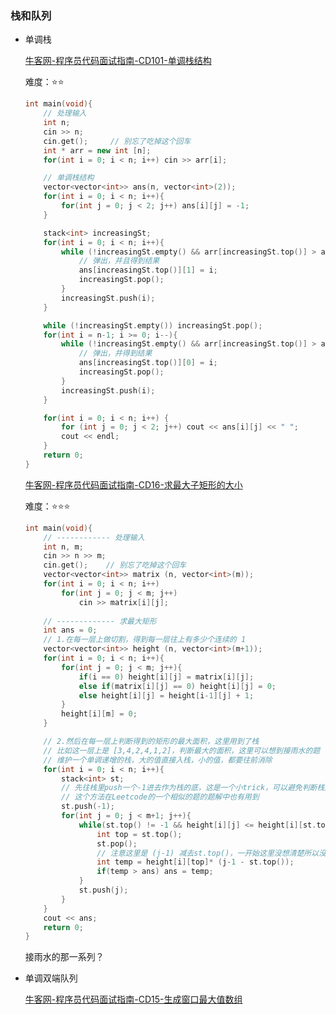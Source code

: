 ### 栈和队列

- 单调栈

  [牛客网-程序员代码面试指南-CD101-单调栈结构](https://www.nowcoder.com/practice/e3d18ffab9c543da8704ede8da578b55?tpId=101&&tqId=33169&rp=1&ru=/ta/programmer-code-interview-guide&qru=/ta/programmer-code-interview-guide/question-ranking) 

  难度：⭐⭐

  ```c++
  int main(void){
      // 处理输入
      int n;
      cin >> n;
      cin.get();     // 别忘了吃掉这个回车
      int * arr = new int [n];
      for(int i = 0; i < n; i++) cin >> arr[i];
  
      // 单调栈结构
      vector<vector<int>> ans(n, vector<int>(2));
      for(int i = 0; i < n; i++){
          for(int j = 0; j < 2; j++) ans[i][j] = -1;
      }
  
      stack<int> increasingSt;
      for(int i = 0; i < n; i++){
          while (!increasingSt.empty() && arr[increasingSt.top()] > arr[i]){
              // 弹出，并且得到结果
              ans[increasingSt.top()][1] = i;
              increasingSt.pop();
          }
          increasingSt.push(i);
      }
  
      while (!increasingSt.empty()) increasingSt.pop();
      for(int i = n-1; i >= 0; i--){
          while (!increasingSt.empty() && arr[increasingSt.top()] > arr[i]){
              // 弹出，并得到结果
              ans[increasingSt.top()][0] = i;
              increasingSt.pop();
          }
          increasingSt.push(i);
      }
  
      for(int i = 0; i < n; i++) {
          for (int j = 0; j < 2; j++) cout << ans[i][j] << " ";
          cout << endl;
      }
      return 0;
  }
  ```

  [牛客网-程序员代码面试指南-CD16-求最大子矩形的大小](https://www.nowcoder.com/practice/ed610b2fea854791b7827e3111431056?tpId=101&&tqId=33084&rp=1&ru=/ta/programmer-code-interview-guide&qru=/ta/programmer-code-interview-guide/question-ranking)

  难度：⭐⭐⭐

  ```c++
  int main(void){
      // ------------ 处理输入
      int n, m;
      cin >> n >> m;
      cin.get(); 	// 别忘了吃掉这个回车
      vector<vector<int>> matrix (n, vector<int>(m));
      for(int i = 0; i < n; i++)
          for(int j = 0; j < m; j++)
              cin >> matrix[i][j];
      
      // ------------- 求最大矩形
      int ans = 0;
      // 1.在每一层上做切割，得到每一层往上有多少个连续的 1
      vector<vector<int>> height (n, vector<int>(m+1));
      for(int i = 0; i < n; i++){
          for(int j = 0; j < m; j++){
              if(i == 0) height[i][j] = matrix[i][j];
              else if(matrix[i][j] == 0) height[i][j] = 0;
              else height[i][j] = height[i-1][j] + 1;
          }
          height[i][m] = 0;
      }
  
      // 2.然后在每一层上判断得到的矩形的最大面积，这里用到了栈
      // 比如这一层上是 [3,4,2,4,1,2]，判断最大的面积，这里可以想到接雨水的题
      // 维护一个单调递增的栈，大的值直接入栈，小的值，都要往前消除
      for(int i = 0; i < n; i++){
          stack<int> st;
          // 先往栈里push一个-1进去作为栈的底，这是一个小trick，可以避免判断栈是否为空
          // 这个方法在Leetcode的一个相似的题的题解中也有用到
          st.push(-1); 
          for(int j = 0; j < m+1; j++){
              while(st.top() != -1 && height[i][j] <= height[i][st.top()]){
                  int top = st.top();
                  st.pop();
                  // 注意这里是 (j-1) 减去st.top()，一开始这里没想清楚所以没搞出来
                  int temp = height[i][top]* (j-1 - st.top());
                  if(temp > ans) ans = temp;
              }
              st.push(j);
          }
      }
      cout << ans;
      return 0;
  }
  ```

  

  接雨水的那一系列？

- 单调双端队列

  [牛客网-程序员代码面试指南-CD15-生成窗口最大值数组](https://www.nowcoder.com/practice/b316c7f9617744b98fa311ae29ac516c?tpId=101&&tqId=33083&rp=1&ru=/ta/programmer-code-interview-guide&qru=/ta/programmer-code-interview-guide/question-ranking)

